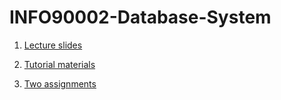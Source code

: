 # INFO90002-Database-System

1. [Lecture slides](https://github.com/infinityglow/INFO90002-Database-System/Lecture)

1. [Tutorial materials](https://github.com/infinityglow/INFO90002-Database-System/Tutorial)

1. [Two assignments](https://github.com/infinityglow/INFO90002-Database-System/Assignment)
